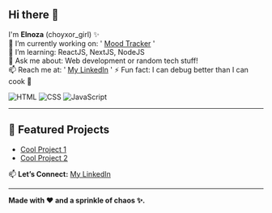 ## Hi there 👋

I'm **Elnoza** (choyxor_girl) ✨  
🔭 I’m currently working on: ' [Mood Tracker](https://github.com/MamatovaElnoza/mood-tracker.git) '        
🌱 I’m learning: ReactJS, NextJS, NodeJS  
💬 Ask me about: Web development or random tech stuff!  
📫 Reach me at: ' [My LinkedIn](https://www.linkedin.com/in/elnoza-mamatova-6122a8328) ' 
⚡ Fun fact: I can debug better than I can cook 🍳 

![HTML](https://img.shields.io/badge/Code-HTML-orange) ![CSS](https://img.shields.io/badge/Style-CSS-blue) ![JavaScript](https://img.shields.io/badge/Script-JavaScript-yellow)

---

## 🌟 Featured Projects
- [Cool Project 1](https://github.com/MamatovaElnoza/Responsive-Admin-Dashboard)  
- [Cool Project 2](https://github.com/MamatovaElnoza/Lamoda)  


📫 **Let’s Connect:** [My LinkedIn](https://linkedin.com/in/elnoza-mamatova-6122a8328)  

---

**Made with ❤️ and a sprinkle of chaos ✨.**
